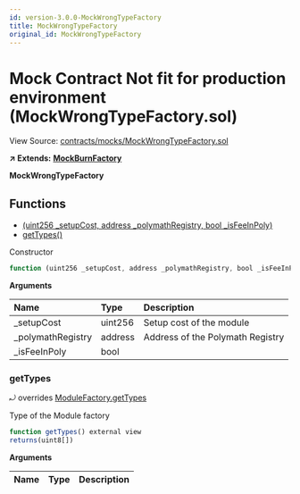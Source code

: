 ```yaml
---
id: version-3.0.0-MockWrongTypeFactory
title: MockWrongTypeFactory
original_id: MockWrongTypeFactory
---
```


# Mock Contract Not fit for production environment \(MockWrongTypeFactory.sol\)

View Source: [contracts/mocks/MockWrongTypeFactory.sol](https://github.com/remon-nashid/polymath-core/tree/0c5593835be9dcec69d8de5b12eb17bc7cd77adc/contracts/mocks/MockWrongTypeFactory.sol)

**↗ Extends:** [**MockBurnFactory**](mockburnfactory.md)

**MockWrongTypeFactory**

## Functions

* [\(uint256 \_setupCost, address \_polymathRegistry, bool \_isFeeInPoly\)](mockwrongtypefactory.md)
* [getTypes\(\)](mockwrongtypefactory.md#gettypes)

Constructor

```javascript
function (uint256 _setupCost, address _polymathRegistry, bool _isFeeInPoly) public nonpayable MockBurnFactory
```

**Arguments**

| Name | Type | Description |
| :--- | :--- | :--- |
| \_setupCost | uint256 | Setup cost of the module |
| \_polymathRegistry | address | Address of the Polymath Registry |
| \_isFeeInPoly | bool |  |

### getTypes

⤾ overrides [ModuleFactory.getTypes](modulefactory.md#gettypes)

Type of the Module factory

```javascript
function getTypes() external view
returns(uint8[])
```

**Arguments**

| Name | Type | Description |
| :--- | :--- | :--- |


